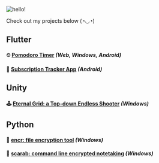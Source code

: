 ![hello!](https://github.com/desolaterobot/desolaterobot/assets/74480017/3bf46139-413e-48a8-8ee9-6a7ed9225226)

Check out my projects below (◔◡◔)

## Flutter
#### ⏲ [Pomodoro Timer](https://desolaterobot.github.io/pomodoro/#/) *(Web, Windows, Android)*
#### 💸 [Subscription Tracker App](https://play.google.com/store/apps/details?id=com.desolate.substracker) *(Android)*

## Unity
#### 🕹 [Eternal Grid: a Top-down Endless Shooter](http://desolaterobot.itch.io/eternal-grid) *(Windows)*

## Python
#### 🔐 [encr: file encryption tool](https://github.com/desolaterobot/encr) *(Windows)*
#### 📝 [scarab: command line encrypted notetaking](https://github.com/desolaterobot/scarab) *(Windows)*
